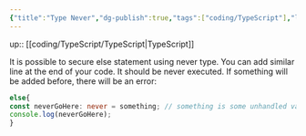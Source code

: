 ```yaml
---
{"title":"Type Never","dg-publish":true,"tags":["coding/TypeScript"],"language":"en","permalink":"/coding/type-script/type-never/","dgPassFrontmatter":true}
---
```


up:: [[coding/TypeScript/TypeScript\|TypeScript]]

It is possible to secure else statement using never type. You can add similar line at the end of your code. It should be never executed. If something will be added before, there will be an error:

```ts
else{
const neverGoHere: never = something; // something is some unhandled value
console.log(neverGoHere);
}
```